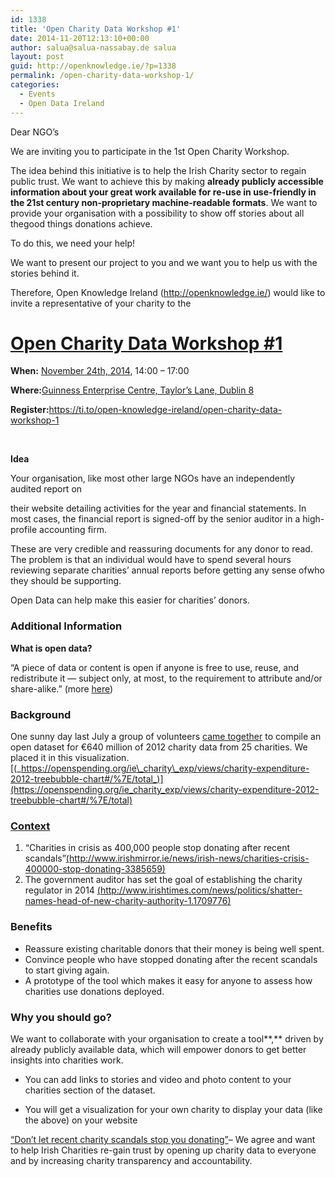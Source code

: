 ```yaml
---
id: 1338
title: 'Open Charity Data Workshop #1'
date: 2014-11-20T12:13:10+00:00
author: salua@salua-nassabay.de salua
layout: post
guid: http://openknowledge.ie/?p=1338
permalink: /open-charity-data-workshop-1/
categories:
  - Events
  - Open Data Ireland
---
```

Dear NGO&#8217;s

We are inviting you to participate in the 1st Open Charity Workshop.

The idea behind this initiative is to help the Irish Charity sector to regain public trust. We want to achieve this by making **already publicly accessible information about your great work available for re-use in use-friendly in the 21st century non-proprietary machine-readable formats**. We want to provide your organisation with a possibility to show off stories about all thegood things donations achieve.

To do this, we need your help!

We want to present our project to you and we want you to help us with the stories behind it.

Therefore, Open Knowledge Ireland (<http://openknowledge.ie/>) would like to invite a representative of your charity to the

# [Open Charity Data Workshop #1](https://ti.to/open-knowledge-ireland/open-charity-data-workshop-1)

**When:** [November 24th, 2014](https://ti.to/open-knowledge-ireland/open-charity-data-workshop-1.ics), 14:00 &#8211; 17:00

**Where:**[Guinness Enterprise Centre, Taylor&#8217;s Lane, Dublin 8](http://maps.google.com/maps?q=53.3412%2C-6.28365+%28Guinness+Enterprise+Centre%2C+Guinness+Enterprise+Centre%2C+Taylor%27s+Lane%2C+Dublin+8%29)

**Register:**<https://ti.to/open-knowledge-ireland/open-charity-data-workshop-1>

&nbsp;

**Idea**

Your organisation, like most other large NGOs have an independently audited report on

their website detailing activities for the year and financial statements. In most cases, the financial report is signed-off by the senior auditor in a high-profile accounting firm.

These are very credible and reassuring documents for any donor to read. The problem is that an individual would have to spend several hours reviewing separate charities’ annual reports before getting any sense ofwho they should be supporting.

Open Data can help make this easier for charities&#8217; donors.

### Additional Information

**What is open data?**

“A piece of data or content is open if anyone is free to use, reuse, and redistribute it — subject only, at most, to the requirement to attribute and/or share-alike.” (more [here](/open-data/))

### Background

One sunny day last July a group of volunteers [came together](/first-irish-charity-data-hackday/) to compile an open dataset for €640 million of 2012 charity data from 25 charities. We placed it in this visualization.[(_https://openspending.org/ie\_charity\_exp/views/charity-expenditure-2012-treebubble-chart#/%7E/total_)](https://openspending.org/ie_charity_exp/views/charity-expenditure-2012-treebubble-chart#/%7E/total)

### [Context](https://okfirl.hackpad.com/Open-Charity-HackDay-3tMoxP42U8M)

  1. &#8220;Charities in crisis as 400,000 people stop donating after recent scandals&#8221;[(http://www.irishmirror.ie/news/irish-news/charities-crisis-400000-stop-donating-3385659)](http://www.irishmirror.ie/news/irish-news/charities-crisis-400000-stop-donating-3385659)
  2. The government auditor has set the goal of establishing the charity regulator in 2014 [(http://www.irishtimes.com/news/politics/shatter-names-head-of-new-charity-authority-1.1709776)](http://www.irishtimes.com/news/politics/shatter-names-head-of-new-charity-authority-1.1709776)

### Benefits

  * Reassure existing charitable donors that their money is being well spent.
  * Convince people who have stopped donating after the recent scandals to start giving again.
  * A prototype of the tool which makes it easy for anyone to assess how charities use donations deployed.

### Why you should go?

We want to collaborate with your organisation to create a tool**,** driven by already publicly available data, which will empower donors to get better insights into charities work.

  * You can add links to stories and video and photo content to your charities section of the dataset.

  * You will get a visualization for your own charity to display your data (like the above) on your website

[&#8220;Don&#8217;t let recent charity scandals stop you donating&#8221;](http://www.irishexaminer.com/analysis/dont-let-recent-charity-scandals-stop-you-donating-265943.html)&#8211; We agree and want to help Irish Charities re-gain trust by opening up charity data to everyone and by increasing charity transparency and accountability.